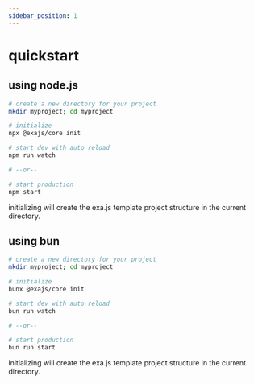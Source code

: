 ```yaml
---
sidebar_position: 1
---
```


# quickstart

## using node.js

```sh
# create a new directory for your project
mkdir myproject; cd myproject

# initialize
npx @exajs/core init

# start dev with auto reload
npm run watch

# --or--

# start production
npm start
```

initializing will create the exa.js template project structure in the current directory.

## using bun

```bash
# create a new directory for your project
mkdir myproject; cd myproject

# initialize
bunx @exajs/core init

# start dev with auto reload
bun run watch

# --or--

# start production
bun run start
```

initializing will create the exa.js template project structure in the current directory.
